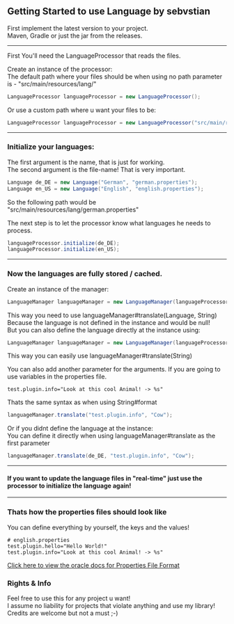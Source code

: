 
<h2>Getting Started to use Language by sebvstian</h2>

<p>First implement the latest version to your project. <br> Maven, Gradle or just the jar from the releases.</p>
<hr>
First You'll need the LanguageProcessor that reads the files.<br>

Create an instance of the processor:<br>
The default path where your files should be when using no path parameter is - "src/main/resources/lang/"

   ````java
   LanguageProcessor languageProcessor = new LanguageProcessor();
   ````


Or use a custom path where u want your files to be:<br>

   ````java
   LanguageProcessor languageProcessor = new LanguageProcessor("src/main/resources/languages/");
   ````

<hr>

<h3>Initialize your languages:</h3>
<p>The first argument is the name, that is just for working. <br> The second argument is the file-name! That is very important.</p>

````java
Language de_DE = new Language("German", "german.properties");
Language en_US = new Language("English", "english.properties");
````
<p>So the following path would be "src/main/resources/lang/german.properties"</p>

<p>The next step is to let the processor know what languages he needs to process.</p>

````java
languageProcessor.initialize(de_DE);
languageProcessor.initialize(en_US);
````
<hr>

<h3>Now the languages are fully stored / cached.</h3>


<p>Create an instance of the manager:</p>

````java
LanguageManager languageManager = new LanguageManager(languageProcessor);
````
This way you need to use languageManager#translate(Language, String)<br>
Because the language is not defined in the instance and would be null!<br>
But you can also define the language directly at the instance using:

````java
LanguageManager languageManager = new LanguageManager(languageProcessor, de_DE);
````
This way you can easily use languageManager#translate(String)

You can also add another parameter for the arguments. If you are going to use variables in the properties file.<br>
````properties
test.plugin.info="Look at this cool Animal! -> %s" 
````
Thats the same syntax as when using String#format
````java
languageManager.translate("test.plugin.info", "Cow");
````
Or if you didnt define the language at the instance:<br>
You can define it directly when using languageManager#translate as the first parameter
````java
languageManager.translate(de_DE, "test.plugin.info", "Cow");
````

<hr>

<h4>If you want to update the language files in "real-time" just use the processor to initialize the language again!</h4>

<hr>

<h3>Thats how the properties files should look like</h3>
<p>You can define everything by yourself, the keys and the values!</p>

````properties
# english.properties
test.plugin.hello="Hello World!"
test.plugin.info="Look at this cool Animal! -> %s"
````
<a href="https://docs.oracle.com/cd/E23095_01/Platform.93/ATGProgGuide/html/s0204propertiesfileformat01.html">Click here to view the oracle docs for Properties File Format</a>

<h3>Rights & Info</h3>
<p>
Feel free to use this for any project u want!<br>
I assume no liability for projects that violate anything and use my library!<br>
Credits are welcome but not a must ;-)
</p>



   

